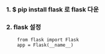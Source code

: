 ### 1. $ pip install flask    로 flask 다운

### 2. flask 설정
        from flask import Flask
        app = Flask(__name__)

